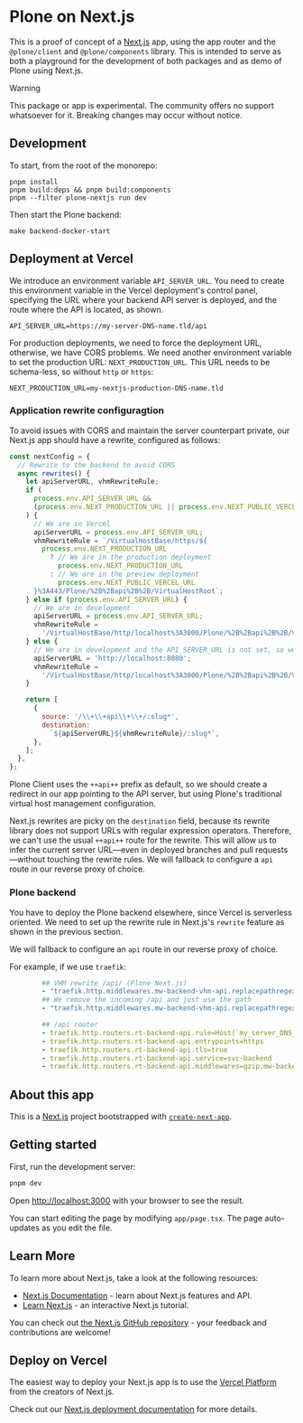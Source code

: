 # Plone on Next.js

This is a proof of concept of a [Next.js](https://nextjs.org) app, using the app router and the `@plone/client` and `@plone/components` library. This is intended to serve as both a playground for the development of both packages and as demo of Plone using Next.js.

> [!WARNING]
> This package or app is experimental.
> The community offers no support whatsoever for it.
> Breaking changes may occur without notice.

## Development

To start, from the root of the monorepo:

```shell
pnpm install
pnpm build:deps && pnpm build:components
pnpm --filter plone-nextjs run dev
```

Then start the Plone backend:

```shell
make backend-docker-start
```

## Deployment at Vercel


We introduce an environment variable `API_SERVER_URL`.
You need to create this environment variable in the Vercel deployment's control panel, specifying the URL where your backend API server is deployed, and the route where the API is located, as shown.

```shell
API_SERVER_URL=https://my-server-DNS-name.tld/api
```

For production deployments, we need to force the deployment URL, otherwise, we have CORS problems.
We need another environment variable to set the production URL: `NEXT_PRODUCTION_URL`.
This URL needs to be schema-less, so without `http` or `https`:

```shell
NEXT_PRODUCTION_URL=my-nextjs-production-DNS-name.tld
```

### Application rewrite configuragtion

To avoid issues with CORS and maintain the server counterpart private, our Next.js app should have a rewrite, configured as follows:

```jsx
const nextConfig = {
  // Rewrite to the backend to avoid CORS
  async rewrites() {
    let apiServerURL, vhmRewriteRule;
    if (
      process.env.API_SERVER_URL &&
      (process.env.NEXT_PRODUCTION_URL || process.env.NEXT_PUBLIC_VERCEL_URL)
    ) {
      // We are in Vercel
      apiServerURL = process.env.API_SERVER_URL;
      vhmRewriteRule = `/VirtualHostBase/https/${
        process.env.NEXT_PRODUCTION_URL
          ? // We are in the production deployment
            process.env.NEXT_PRODUCTION_URL
          : // We are in the preview deployment
            process.env.NEXT_PUBLIC_VERCEL_URL
      }%3A443/Plone/%2B%2Bapi%2B%2B/VirtualHostRoot`;
    } else if (process.env.API_SERVER_URL) {
      // We are in development
      apiServerURL = process.env.API_SERVER_URL;
      vhmRewriteRule =
        '/VirtualHostBase/http/localhost%3A3000/Plone/%2B%2Bapi%2B%2B/VirtualHostRoot';
    } else {
      // We are in development and the API_SERVER_URL is not set, so we use a local backend
      apiServerURL = 'http://localhost:8080';
      vhmRewriteRule =
        '/VirtualHostBase/http/localhost%3A3000/Plone/%2B%2Bapi%2B%2B/VirtualHostRoot';
    }

    return [
      {
        source: '/\\+\\+api\\+\\+/:slug*',
        destination:
          `${apiServerURL}${vhmRewriteRule}/:slug*`,
      },
    ];
  },
};
```

Plone Client uses the `++api++` prefix as default, so we should create a redirect in our app pointing to the API server, but using Plone's traditional virtual host management configuration.

Next.js rewrites are picky on the `destination` field, because its rewrite library does not support URLs with regular expression operators.
Therefore, we can't use the usual `++api++` route for the rewrite.
This will allow us to infer the current server URL—even in deployed branches and pull requests—without touching the rewrite rules.
We will fallback to configure a `api` route in our reverse proxy of choice.

### Plone backend

You have to deploy the Plone backend elsewhere, since Vercel is serverless oriented.
We need to set up the rewrite rule in Next.js's `rewrite` feature as shown in the previous section.

We will fallback to configure an `api` route in our reverse proxy of choice.

For example, if we use `traefik`:

```yaml
        ## VHM rewrite /api/ (Plone Next.js)
        - "traefik.http.middlewares.mw-backend-vhm-api.replacepathregex.regex=^/api($$|/.*)"
        ## We remove the incoming /api and just use the path
        - "traefik.http.middlewares.mw-backend-vhm-api.replacepathregex.replacement=$$1"

        ## /api router
        - traefik.http.routers.rt-backend-api.rule=Host(`my_server_DNS_name`) && PathPrefix(`/api`)
        - traefik.http.routers.rt-backend-api.entrypoints=https
        - traefik.http.routers.rt-backend-api.tls=true
        - traefik.http.routers.rt-backend-api.service=svc-backend
        - traefik.http.routers.rt-backend-api.middlewares=gzip,mw-backend-vhm-api
```

## About this app

This is a [Next.js](https://nextjs.org/) project bootstrapped with [`create-next-app`](https://github.com/vercel/next.js/tree/canary/packages/create-next-app).

## Getting started

First, run the development server:

```bash
pnpm dev
```

Open [http://localhost:3000](http://localhost:3000) with your browser to see the result.

You can start editing the page by modifying `app/page.tsx`. The page auto-updates as you edit the file.

## Learn More

To learn more about Next.js, take a look at the following resources:

- [Next.js Documentation](https://nextjs.org/docs) - learn about Next.js features and API.
- [Learn Next.js](https://nextjs.org/learn) - an interactive Next.js tutorial.

You can check out [the Next.js GitHub repository](https://github.com/vercel/next.js/) - your feedback and contributions are welcome!

## Deploy on Vercel

The easiest way to deploy your Next.js app is to use the [Vercel Platform](https://vercel.com/new) from the creators of Next.js.

Check out our [Next.js deployment documentation](https://nextjs.org/docs/pages/building-your-application/deploying) for more details.
